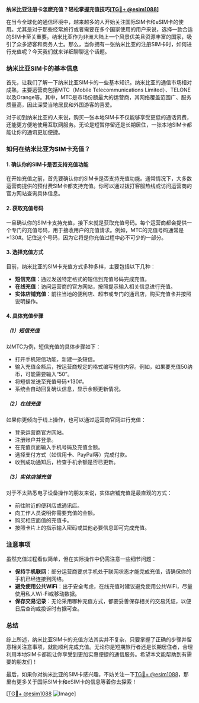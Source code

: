 **纳米比亚注册卡怎麽充值？轻松掌握充值技巧[[TG💪+ @esim1088](https://t.me/s/esim1088)]**

在当今全球化的通信环境中，越来越多的人开始关注国际SIM卡和eSIM卡的使用。尤其是对于那些经常旅行或者需要在多个国家使用的用户来说，选择一款合适的SIM卡至关重要。纳米比亚作为非洲大陆上一个风景优美且资源丰富的国家，吸引了众多游客和商务人士。那么，当你拥有一张纳米比亚的注册SIM卡时，如何进行充值呢？今天我们就来详细聊聊这个话题。

### 纳米比亚SIM卡的基本信息

首先，让我们了解一下纳米比亚SIM卡的一些基本知识。纳米比亚的通信市场相对成熟，主要运营商包括MTC（Mobile Telecommunications Limited）、TELONE以及Orange等。其中，MTC是市场份额最大的运营商，其网络覆盖范围广、服务质量高，因此深受当地居民和外国游客的喜爱。

对于初到纳米比亚的人来说，购买一张本地SIM卡不仅能够享受更低的通话资费，还能更方便地使用互联网服务。无论是短暂停留还是长期居住，一张本地SIM卡都能让你的通讯更加便捷。

### 如何在纳米比亚为SIM卡充值？

#### 1. 确认你的SIM卡是否支持充值功能

在开始充值之前，首先要确认你的SIM卡是否支持充值功能。通常情况下，大多数运营商提供的预付费SIM卡都支持充值。你可以通过拨打客服热线或访问运营商的官方网站查询具体信息。

#### 2. 获取充值号码

一旦确认你的SIM卡支持充值，接下来就是获取充值号码。每个运营商都会提供一个专门的充值号码，用于接收用户的充值请求。例如，MTC的充值号码通常是*130#。记住这个号码，因为它将是你充值过程中必不可少的一部分。

#### 3. 选择充值方式

目前，纳米比亚的SIM卡充值方式多种多样，主要包括以下几种：

- **短信充值**：通过发送特定格式的短信到充值号码完成充值。
- **在线充值**：访问运营商的官方网站，按照提示输入相关信息进行充值。
- **实体店铺充值**：前往当地的便利店、超市或专门的通讯店，购买充值卡并按照说明操作。

#### 4. 具体充值步骤

##### （1）短信充值

以MTC为例，短信充值的具体步骤如下：
- 打开手机短信功能，新建一条短信。
- 输入充值金额后，按运营商规定的格式编写短信内容。例如，如果要充值50纳币，可能需要输入“50”。
- 将短信发送至充值号码*130#。
- 系统会自动回复确认信息，显示余额更新情况。

##### （2）在线充值

如果你更倾向于线上操作，也可以通过运营商官网进行充值：
- 登录运营商官方网站。
- 注册账户并登录。
- 在充值页面输入手机号码及充值金额。
- 选择支付方式（如信用卡、PayPal等）完成付款。
- 收到成功通知后，检查手机余额是否已更新。

##### （3）实体店铺充值

对于不太熟悉电子设备操作的朋友来说，实体店铺充值是最直观的方式：
- 前往附近的便利店或通讯店。
- 向工作人员说明你需要充值的金额。
- 购买相应面值的充值卡。
- 按照卡片上的指示输入密码或其他必要信息即可完成充值。

### 注意事项

虽然充值过程看似简单，但在实际操作中仍需注意一些细节问题：

- **保持手机联网**：部分运营商要求手机处于联网状态才能完成充值，请确保你的手机已经连接到网络。
- **避免使用公共WiFi**：出于安全考虑，在线充值时建议避免使用公共WiFi，尽量使用私人Wi-Fi或移动数据。
- **保存交易记录**：无论采用哪种充值方式，都要妥善保存相关的交易凭证，以便日后查询或投诉时有据可查。

### 总结

综上所述，纳米比亚SIM卡的充值方法其实并不复杂，只要掌握了正确的步骤并留意相关注意事项，就能顺利完成充值。无论你是短期旅行者还是长期居住者，合理利用本地SIM卡都能让你享受到更加实惠便捷的通信服务。希望本文能帮助到有需要的朋友们！

最后，如果你对纳米比亚的SIM卡感兴趣，不妨关注一下[TG💪+ @esim1088](https://t.me/s/esim1088)，那里有更多关于国际SIM卡和eSIM卡的信息等着你去探索！

[[TG💪+ @esim1088](https://t.me/s/esim1088) ![Image](https://i.postimg.cc/4NQfJmqS/Snipaste-2025-05-13-00-14-12.png)]